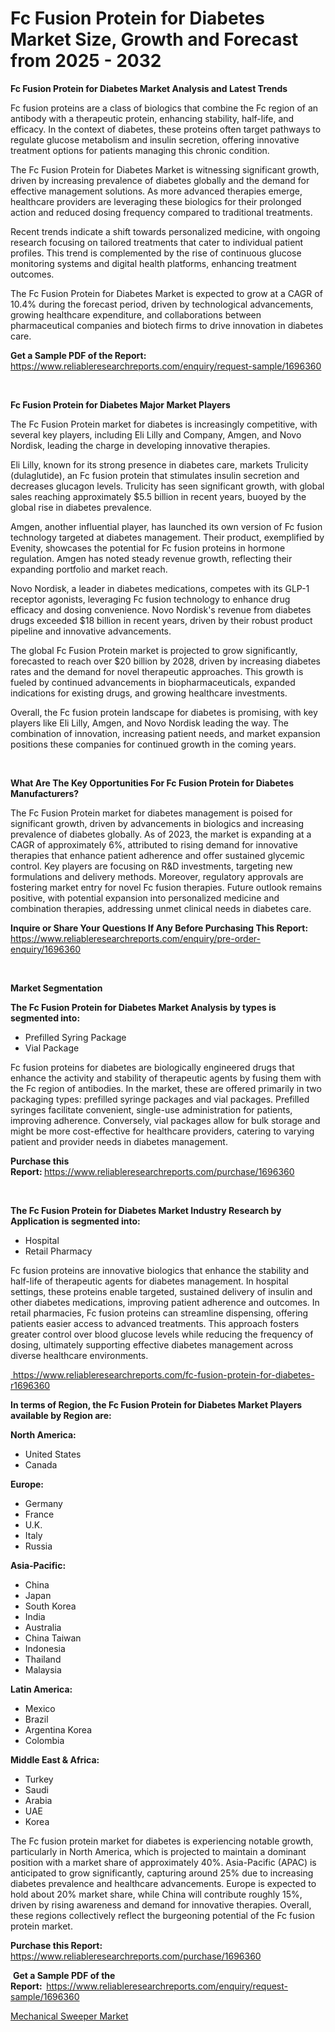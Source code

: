<p><h1>Fc Fusion Protein for Diabetes Market Size, Growth and Forecast from 2025 - 2032</h1></p><p><strong>Fc Fusion Protein for Diabetes Market Analysis and Latest Trends</strong></p>
<p><p>Fc fusion proteins are a class of biologics that combine the Fc region of an antibody with a therapeutic protein, enhancing stability, half-life, and efficacy. In the context of diabetes, these proteins often target pathways to regulate glucose metabolism and insulin secretion, offering innovative treatment options for patients managing this chronic condition.</p><p>The Fc Fusion Protein for Diabetes Market is witnessing significant growth, driven by increasing prevalence of diabetes globally and the demand for effective management solutions. As more advanced therapies emerge, healthcare providers are leveraging these biologics for their prolonged action and reduced dosing frequency compared to traditional treatments. </p><p>Recent trends indicate a shift towards personalized medicine, with ongoing research focusing on tailored treatments that cater to individual patient profiles. This trend is complemented by the rise of continuous glucose monitoring systems and digital health platforms, enhancing treatment outcomes.</p><p>The Fc Fusion Protein for Diabetes Market is expected to grow at a CAGR of 10.4% during the forecast period, driven by technological advancements, growing healthcare expenditure, and collaborations between pharmaceutical companies and biotech firms to drive innovation in diabetes care.</p></p>
<p><strong>Get a Sample PDF of the Report:&nbsp;</strong> <a href="https://www.reliableresearchreports.com/enquiry/request-sample/1696360?utm_campaign=3131&utm_medium=2&utm_source=Github&utm_content=ia&utm_term=27032025&utm_id=fc-fusion-protein-for-diabetes">https://www.reliableresearchreports.com/enquiry/request-sample/1696360</a></p>
<p>&nbsp;</p>
<p><strong>Fc Fusion Protein for Diabetes Major Market Players</strong></p>
<p><p>The Fc Fusion Protein market for diabetes is increasingly competitive, with several key players, including Eli Lilly and Company, Amgen, and Novo Nordisk, leading the charge in developing innovative therapies.</p><p>Eli Lilly, known for its strong presence in diabetes care, markets Trulicity (dulaglutide), an Fc fusion protein that stimulates insulin secretion and decreases glucagon levels. Trulicity has seen significant growth, with global sales reaching approximately $5.5 billion in recent years, buoyed by the global rise in diabetes prevalence.</p><p>Amgen, another influential player, has launched its own version of Fc fusion technology targeted at diabetes management. Their product, exemplified by Evenity, showcases the potential for Fc fusion proteins in hormone regulation. Amgen has noted steady revenue growth, reflecting their expanding portfolio and market reach.</p><p>Novo Nordisk, a leader in diabetes medications, competes with its GLP-1 receptor agonists, leveraging Fc fusion technology to enhance drug efficacy and dosing convenience. Novo Nordisk's revenue from diabetes drugs exceeded $18 billion in recent years, driven by their robust product pipeline and innovative advancements.</p><p>The global Fc Fusion Protein market is projected to grow significantly, forecasted to reach over $20 billion by 2028, driven by increasing diabetes rates and the demand for novel therapeutic approaches. This growth is fueled by continued advancements in biopharmaceuticals, expanded indications for existing drugs, and growing healthcare investments.</p><p>Overall, the Fc fusion protein landscape for diabetes is promising, with key players like Eli Lilly, Amgen, and Novo Nordisk leading the way. The combination of innovation, increasing patient needs, and market expansion positions these companies for continued growth in the coming years.</p></p>
<p>&nbsp;</p>
<p><strong>What Are The Key Opportunities For Fc Fusion Protein for Diabetes Manufacturers?</strong></p>
<p><p>The Fc Fusion Protein market for diabetes management is poised for significant growth, driven by advancements in biologics and increasing prevalence of diabetes globally. As of 2023, the market is expanding at a CAGR of approximately 6%, attributed to rising demand for innovative therapies that enhance patient adherence and offer sustained glycemic control. Key players are focusing on R&D investments, targeting new formulations and delivery methods. Moreover, regulatory approvals are fostering market entry for novel Fc fusion therapies. Future outlook remains positive, with potential expansion into personalized medicine and combination therapies, addressing unmet clinical needs in diabetes care.</p></p>
<p><strong>Inquire or Share Your Questions If Any Before Purchasing This Report:</strong> <a href="https://www.reliableresearchreports.com/enquiry/pre-order-enquiry/1696360?utm_campaign=3131&utm_medium=2&utm_source=Github&utm_content=ia&utm_term=27032025&utm_id=fc-fusion-protein-for-diabetes">https://www.reliableresearchreports.com/enquiry/pre-order-enquiry/1696360</a></p>
<p>&nbsp;</p>
<p><strong>Market Segmentation</strong></p>
<p><strong>The Fc Fusion Protein for Diabetes Market Analysis by types is segmented into:</strong></p>
<p><ul><li>Prefilled Syring Package</li><li>Vial Package</li></ul></p>
<p><p>Fc fusion proteins for diabetes are biologically engineered drugs that enhance the activity and stability of therapeutic agents by fusing them with the Fc region of antibodies. In the market, these are offered primarily in two packaging types: prefilled syringe packages and vial packages. Prefilled syringes facilitate convenient, single-use administration for patients, improving adherence. Conversely, vial packages allow for bulk storage and might be more cost-effective for healthcare providers, catering to varying patient and provider needs in diabetes management.</p></p>
<p><strong>Purchase this Report:&nbsp;</strong><a href="https://www.reliableresearchreports.com/purchase/1696360?utm_campaign=3131&utm_medium=2&utm_source=Github&utm_content=ia&utm_term=27032025&utm_id=fc-fusion-protein-for-diabetes">https://www.reliableresearchreports.com/purchase/1696360</a></p>
<p>&nbsp;</p>
<p><strong>The Fc Fusion Protein for Diabetes Market Industry Research by Application is segmented into:</strong></p>
<p><ul><li>Hospital</li><li>Retail Pharmacy</li></ul></p>
<p><p>Fc fusion proteins are innovative biologics that enhance the stability and half-life of therapeutic agents for diabetes management. In hospital settings, these proteins enable targeted, sustained delivery of insulin and other diabetes medications, improving patient adherence and outcomes. In retail pharmacies, Fc fusion proteins can streamline dispensing, offering patients easier access to advanced treatments. This approach fosters greater control over blood glucose levels while reducing the frequency of dosing, ultimately supporting effective diabetes management across diverse healthcare environments.</p></p>
<p><a href="https://www.reliableresearchreports.com/fc-fusion-protein-for-diabetes-r1696360?utm_campaign=3131&utm_medium=2&utm_source=Github&utm_content=ia&utm_term=27032025&utm_id=fc-fusion-protein-for-diabetes">&nbsp;https://www.reliableresearchreports.com/fc-fusion-protein-for-diabetes-r1696360</a></p>
<p><strong>In terms of Region, the Fc Fusion Protein for Diabetes Market Players available by Region are:</strong></p>
<p>
    <p> <strong> North America: </strong>
        <ul>
            <li>United States</li>
            <li>Canada</li>
        </ul>
        </p> 
    <p> <strong> Europe: </strong>
        <ul>
            <li>Germany</li>
            <li>France</li>
            <li>U.K.</li>
            <li>Italy</li>
            <li>Russia</li>
        </ul>
        </p> 
    <p> <strong> Asia-Pacific: </strong>
        <ul>
            <li>China</li>
            <li>Japan</li>
            <li>South Korea</li>
            <li>India</li>
            <li>Australia</li>
            <li>China Taiwan</li>
            <li>Indonesia</li>
            <li>Thailand</li>
            <li>Malaysia</li>
        </ul>
        </p> 
    <p> <strong> Latin America: </strong>
        <ul>
            <li>Mexico</li>
            <li>Brazil</li>
            <li>Argentina Korea</li>
            <li>Colombia</li>
        </ul>
        </p> 
    <p> <strong> Middle East & Africa: </strong>
        <ul>
            <li>Turkey</li>
            <li>Saudi</li>
            <li>Arabia</li>
            <li>UAE</li>
            <li>Korea</li>
        </ul>
    </p>
    </p>
<p><p>The Fc fusion protein market for diabetes is experiencing notable growth, particularly in North America, which is projected to maintain a dominant position with a market share of approximately 40%. Asia-Pacific (APAC) is anticipated to grow significantly, capturing around 25% due to increasing diabetes prevalence and healthcare advancements. Europe is expected to hold about 20% market share, while China will contribute roughly 15%, driven by rising awareness and demand for innovative therapies. Overall, these regions collectively reflect the burgeoning potential of the Fc fusion protein market.</p></p>
<p><strong>Purchase this Report: </strong><a href="https://www.reliableresearchreports.com/purchase/1696360?utm_campaign=3131&utm_medium=2&utm_source=Github&utm_content=ia&utm_term=27032025&utm_id=fc-fusion-protein-for-diabetes">https://www.reliableresearchreports.com/purchase/1696360</a></p>
<p>&nbsp;<strong>Get a Sample PDF of the Report:&nbsp;&nbsp;</strong><a href="https://www.reliableresearchreports.com/enquiry/request-sample/1696360?utm_campaign=3131&utm_medium=2&utm_source=Github&utm_content=ia&utm_term=27032025&utm_id=fc-fusion-protein-for-diabetes">https://www.reliableresearchreports.com/enquiry/request-sample/1696360</a></p>
<p><strong></strong></p>
<p><p><a href="https://github.com/kaloyhboosh/Market-Research-Report-List-1/blob/main/mechanical-sweeper-market.md?utm_campaign=3131&utm_medium=2&utm_source=Github&utm_content=ia&utm_term=27032025&utm_id=fc-fusion-protein-for-diabetes">Mechanical Sweeper Market</a></p></p>